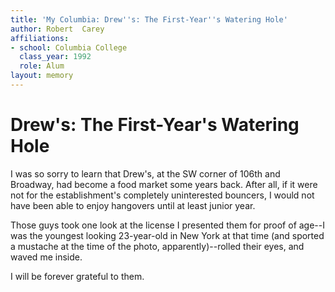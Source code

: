 ```yaml
---
title: 'My Columbia: Drew''s: The First-Year''s Watering Hole'
author: Robert  Carey
affiliations:
- school: Columbia College
  class_year: 1992
  role: Alum
layout: memory
---
```


# Drew's: The First-Year's Watering Hole

I was so sorry to learn that Drew's, at the SW corner of 106th and Broadway, had become a food market some years back. After all, if it were not for the establishment's completely uninterested bouncers, I would not have been able to enjoy hangovers until at least junior year.

Those guys took one look at the license I presented them for proof of age--I was the youngest looking 23-year-old in New York at that time (and sported a mustache at the time of the photo, apparently)--rolled their eyes, and waved me inside.

I will be forever grateful to them.
